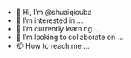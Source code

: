- 👋 Hi, I’m @shuaiqiouba
- 👀 I’m interested in ...
- 🌱 I’m currently learning ...
- 💞️ I’m looking to collaborate on ...
- 📫 How to reach me ...

<!---
shuaiqiouba/shuaiqiouba is a ✨ special ✨ repository because its `README.md` (this file) appears on your GitHub profile.
You can click the Preview link to take a look at your changes.
--->
